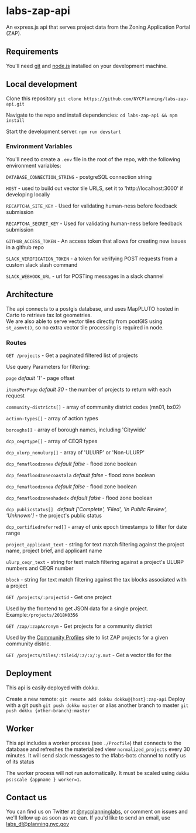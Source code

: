 # labs-zap-api
An express.js api that serves project data from the Zoning Application Portal (ZAP).

## Requirements

You'll need [git](https://git-scm.com/downloads) and [node.js](https://nodejs.org/en/) installed on your development machine.

## Local development

Clone this repository `git clone https://github.com/NYCPlanning/labs-zap-api.git`

Navigate to the repo and install dependencies: `cd labs-zap-api && npm install`

Start the development server.  `npm run devstart`

### Environment Variables
You'll need to create a `.env` file in the root of the repo, with the following environment variables:

`DATABASE_CONNECTION_STRING` - postgreSQL connection string

`HOST` - used to build out vector tile URLS, set it to 'http://localhost:3000' if developing locally

`RECAPTCHA_SITE_KEY` - Used for validating human-ness before feedback submission

`RECAPTCHA_SECRET_KEY` - Used for validating human-ness before feedback submission

`GITHUB_ACCESS_TOKEN` - An access token that allows for creating new issues in a github repo

`SLACK_VERIFICATION_TOKEN` - a token for verifying POST requests from a custom slack slash command

`SLACK_WEBHOOK_URL` - url for POSTing messages in a slack channel

## Architecture

The api connects to a postgis database, and uses MapPLUTO hosted in Carto to retrieve tax lot geometries.  
We are also able to serve vector tiles directly from postGIS using `st_asmvt()`, so no extra vector tile processing is required in node.

### Routes

`GET /projects` - Get a paginated filtered list of projects

Use query Parameters for filtering:



`page` *default '1'* - page offset

`itemsPerPage` *default 30* - the number of projects to return with each request

`community-districts[]` - array of community district codes (mn01, bx02)

`action-types[]` - array of action types

`boroughs[]` - array of borough names, including 'Citywide'

`dcp_ceqrtype[]` - array of CEQR types

`dcp_ulurp_nonulurp[]` - array of 'ULURP' or 'Non-ULURP'

`dcp_femafloodzonev` *default false* - flood zone boolean

`dcp_femafloodzonecoastala` *default false* - flood zone boolean

`dcp_femafloodzonea` *default false* - flood zone boolean

`dcp_femafloodzoneshadedx` *default false* - flood zone boolean

`dcp_publicstatus[] ` *default ['Complete', 'Filed', 'In Public Review', 'Unknown']* - the project's public status

`dcp_certifiedreferred[]` - array of unix epoch timestamps to filter for date range

`project_applicant_text` - string for text match filtering against the project name, project brief, and applicant name

`ulurp_ceqr_text` - string for text match filtering against a project's ULURP numbers and CEQR number

`block` - string for text match filtering against the tax blocks associated with a project


`GET /projects/:projectid` - Get one project

Used by the frontend to get JSON data for a single project.  Example:`/projects/2018K0356`

`GET /zap/:zapAcronym` - Get projects for a community district

Used by the [Community Profiles](https://communityprofiles.planning.nyc.gov/) site to list ZAP projects for a given community distric.

`GET /projects/tiles/:tileid/:z/:x/:y.mvt` - Get a vector tile for the  

## Deployment

This api is easily deployed with dokku.

Create a new remote: `git remote add dokku dokku@{host}:zap-api`
Deploy with a git push `git push dokku master` or alias another branch to master `git push dokku {other-branch}:master`

## Worker

This api includes a worker process (see `./Procfile`) that connects to the database and refreshes the materialized view `normalized_projects` every 30 minutes.  It will send slack messages to the #labs-bots channel to notify us of its status

The worker process will not run automatically.  It must be scaled using `dokku ps:scale {appname } worker=1`.


## Contact us

You can find us on Twitter at [@nycplanninglabs](https://twitter.com/nycplanninglabs), or comment on issues and we'll follow up as soon as we can. If you'd like to send an email, use [labs_dl@planning.nyc.gov](mailto:labs_dl@planning.nyc.gov)
